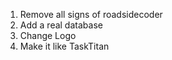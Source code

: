 1) Remove all signs of roadsidecoder
2) Add a real database
3) Change Logo
4) Make it like TaskTitan
